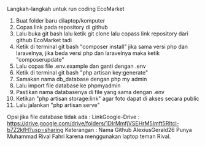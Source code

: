 Langkah-langkah untuk run coding EcoMarket
1. Buat folder baru dilaptop/komputer
2. Copas link pada repository di github
3. Lalu buka git bash lalu ketik git clone lalu copass link repository dari github EcoMarket tadi
4. Ketik di terminal git bash "composer install" jika sama versi php dan laravelnya, jika beda versi php dan laravelnya maka ketik "composerupdate"
5. Lalu copas file .env.example dan ganti dengan .env
6. Ketik di terminal git bash "php artisan key:generate"
7. Samakan nama db_database dengan php my admin
8. Lalu import file database ke phpmyadmin 
9. Pastikan nama databasenya di file yang sama dengan .env
10. Ketikan "php artisan storage:link" agar foto dapat di akses secara public
11. Lalu jalankan "php artisan serve"

Opsi jika file database tidak ada : LinkGoogle-Drive : https://drive.google.com/drive/folders/1DIrMmfjVSEHrM5Imft5RItcl-b7Z2kfH?usp=sharing 
Keterangan : Nama Github AlexiusGerald26 Punya Muhammad Rival Fahri karena menggunakan laptop teman Rival.
